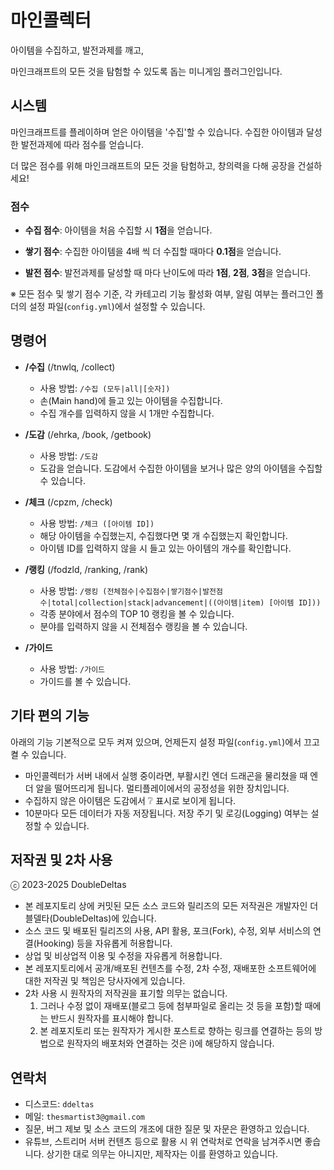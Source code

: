 # 마인콜렉터
아이템을 수집하고, 발전과제를 깨고,

마인크래프트의 모든 것을 탐험할 수 있도록 돕는 미니게임 플러그인입니다.

## 시스템
마인크래프트를 플레이하며 얻은 아이템을 '수집'할 수 있습니다. 수집한 아이템과 달성한 발전과제에 따라 점수를 얻습니다. 

더 많은 점수를 위해 마인크래프트의 모든 것을 탐험하고, 창의력을 다해 공장을 건설하세요!

### 점수
* **수집 점수**: 아이템을 처음 수집할 시 **1점**을 얻습니다.

* **쌓기 점수**: 수집한 아이템을 4배 씩 더 수집할 때마다 **0.1점**을 얻습니다.

* **발전 점수**: 발전과제를 달성할 때 마다 난이도에 따라 **1점**, **2점**, **3점**을 얻습니다.

※ 모든 점수 및 쌓기 점수 기준, 각 카테고리 기능 활성화 여부, 알림 여부는 플러그인 폴더의 설정 파일(`config.yml`)에서 설정할 수 있습니다.

## 명령어
* **/수집** (/tnwlq, /collect)
  * 사용 방법: `/수집 (모두|all|[숫자])`
  * 손(Main hand)에 들고 있는 아이템을 수집합니다.
  * 수집 개수를 입력하지 않을 시 1개만 수집합니다.
  
* **/도감** (/ehrka, /book, /getbook)
  * 사용 방법: `/도감`
  * 도감을 얻습니다. 도감에서 수집한 아이템을 보거나 많은 양의 아이템을 수집할 수 있습니다.
  
* **/체크** (/cpzm, /check)
  * 사용 방법: `/체크 ([아이템 ID])`
  * 해당 아이템을 수집했는지, 수집했다면 몇 개 수집했는지 확인합니다.
  * 아이템 ID를 입력하지 않을 시 들고 있는 아이템의 개수를 확인합니다.
  
* **/랭킹** (/fodzld, /ranking, /rank)
  * 사용 방법: `/랭킹 (전체점수|수집점수|쌓기점수|발전점수|total|collection|stack|advancement|((아이템|item) [아이템 ID]))`
  * 각종 분야에서 점수의 TOP 10 랭킹을 볼 수 있습니다.
  * 분야를 입력하지 않을 시 전체점수 랭킹을 볼 수 있습니다.
  
* **/가이드**
  * 사용 방법: `/가이드`
  * 가이드를 볼 수 있습니다.

## 기타 편의 기능
아래의 기능 기본적으로 모두 켜져 있으며, 언제든지 설정 파일(`config.yml`)에서 끄고 켤 수 있습니다.
* 마인콜렉터가 서버 내에서 실행 중이라면, 부활시킨 엔더 드래곤을 물리쳤을 때 엔더 알을 떨어뜨리게 됩니다. 멀티플레이에서의 공정성을 위한 장치입니다.
* 수집하지 않은 아이템은 도감에서 ❔ 표시로 보이게 됩니다.
* 10분마다 모든 데이터가 자동 저장됩니다. 저장 주기 및 로깅(Logging) 여부는 설정할 수 있습니다.

## 저작권 및 2차 사용
ⓒ 2023-2025 DoubleDeltas
* 본 레포지토리 상에 커밋된 모든 소스 코드와 릴리즈의 모든 저작권은 개발자인 더블델타(DoubleDeltas)에 있습니다.
* 소스 코드 및 배포된 릴리즈의 사용, API 활용, 포크(Fork), 수정, 외부 서비스의 연결(Hooking) 등을 자유롭게 허용합니다.
* 상업 및 비상업적 이용 및 수정을 자유롭게 허용합니다.
* 본 레포지토리에서 공개/배포된 컨텐츠를 수정, 2차 수정, 재배포한 소프트웨어에 대한 저작권 및 책임은 당사자에게 있습니다.
* 2차 사용 시 원작자의 저작권을 표기할 의무는 없습니다.
  1. 그러나 수정 없이 재배포(블로그 등에 첨부파일로 올리는 것 등을 포함)할 때에는 반드시 원작자를 표시해야 합니다.
  2. 본 레포지토리 또는 원작자가 게시한 포스트로 향하는 링크를 연결하는 등의 방법으로 원작자의 배포처와 연결하는 것은 i)에 해당하지 않습니다.

## 연락처
* 디스코드: `ddeltas`
* 메일: `thesmartist3@gmail.com`
* 질문, 버그 제보 및 소스 코드의 개조에 대한 질문 및 자문은 환영하고 있습니다. 
* 유튜브, 스트리머 서버 컨텐츠 등으로 활용 시 위 연락처로 연락을 남겨주시면 좋습니다. 상기한 대로 의무는 아니지만, 제작자는 이를 환영하고 있습니다.
